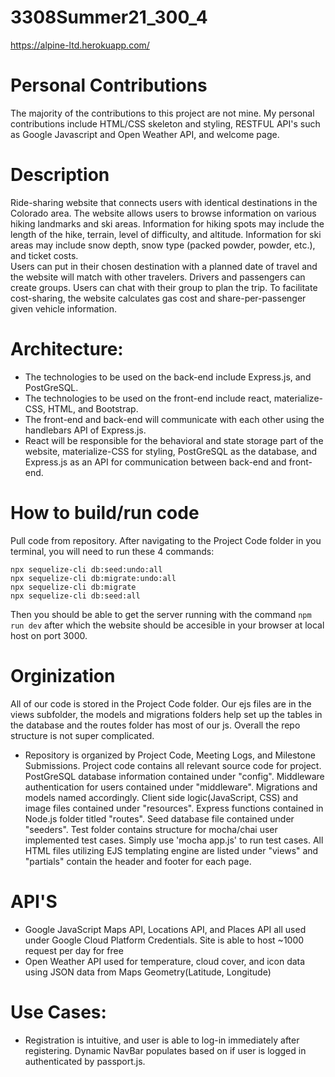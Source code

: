 # 3308Summer21_300_4

https://alpine-ltd.herokuapp.com/

# Personal Contributions

The majority of the contributions to this project are not mine. My personal contributions include HTML/CSS skeleton and styling, RESTFUL API's such as Google Javascript and Open Weather API, and welcome page.

# Description
  Ride-sharing website that connects users with identical destinations in the Colorado area. The website allows users to browse information on various hiking landmarks and ski areas.  Information for hiking spots may include the length of the hike, terrain, level of difficulty, and altitude. Information for ski areas may include snow depth, snow type (packed powder, powder, etc.), and ticket costs.  
  Users can put in their chosen destination with a planned date of travel and the website will match with other travelers.  Drivers and passengers can create groups. Users can chat with their group to plan the trip.  To facilitate cost-sharing, the website calculates gas cost and share-per-passenger given vehicle information.


# Architecture: 
- The technologies to be used on the back-end include Express.js, and PostGreSQL.
- The technologies to be used on the front-end include react, materialize-CSS, HTML, and Bootstrap.
- The front-end and back-end will communicate with each other using the handlebars API of Express.js.
- React will be responsible for the behavioral and state storage part of the website, materialize-CSS for styling, PostGreSQL as the database, and Express.js as an API for communication between back-end and front-end.

# How to build/run code
Pull code from repository. 
After navigating to the Project Code folder in you terminal, you will need to run these 4 commands:
```
npx sequelize-cli db:seed:undo:all
npx sequelize-cli db:migrate:undo:all
npx sequelize-cli db:migrate
npx sequelize-cli db:seed:all
```
Then you should be able to get the server running with the command `npm run dev` after which the website should be accesible in your browser at local host on port 3000.

# Orginization
All of our code is stored in the Project Code folder. Our ejs files are in the views subfolder, the models and migrations folders help set up the tables in the database and the routes folder has most of our js. Overall the repo structure is not super complicated.

- Repository is organized by Project Code, Meeting Logs, and Milestone Submissions. Project code contains all relevant source code for project. PostGreSQL database information contained under "config". Middleware authentication for users contained under "middleware". Migrations and models named accordingly. Client side logic(JavaScript, CSS) and image files contained under "resources". Express functions contained in Node.js folder titled "routes". Seed database file contained under "seeders". Test folder contains structure for mocha/chai user implemented test cases. Simply use 'mocha app.js' to run test cases. All HTML files utilizing EJS templating engine are listed under "views" and "partials" contain the header and footer for each page. 

# API'S

- Google JavaScript Maps API, Locations API, and Places API all used under Google Cloud Platform Credentials. Site is able to host ~1000 request per day for free
- Open Weather API used for temperature, cloud cover, and icon data using JSON data from Maps Geometry(Latitude, Longitude)

# Use Cases:
- Registration is intuitive, and user is able to log-in immediately after registering. Dynamic NavBar populates based on if user is logged in authenticated by passport.js.

